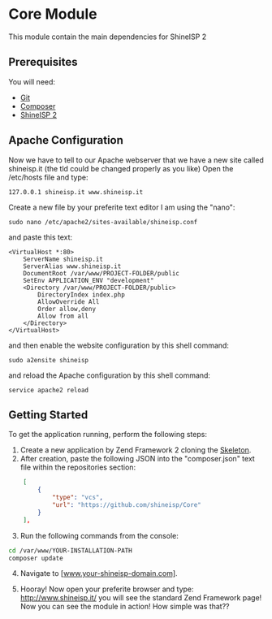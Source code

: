 # Core Module
This module contain the main dependencies for ShineISP 2

## Prerequisites
You will need:
* [Git](http://git-scm.com/)
* [Composer](https://getcomposer.org/)
* [ShineISP 2](http://www.shineisp.com)

## Apache Configuration

Now we have to tell to our Apache webserver that we have a new site called shineisp.it (the tld could be changed properly as you like)
Open the /etc/hosts file and type:

    127.0.0.1 shineisp.it www.shineisp.it

Create a new file by your preferite text editor I am using the "nano":

    sudo nano /etc/apache2/sites-available/shineisp.conf

and paste this text:

	<VirtualHost *:80>
		ServerName shineisp.it
		ServerAlias www.shineisp.it
		DocumentRoot /var/www/PROJECT-FOLDER/public
		SetEnv APPLICATION_ENV "development"
		<Directory /var/www/PROJECT-FOLDER/public>
		    DirectoryIndex index.php
		    AllowOverride All
		    Order allow,deny
		    Allow from all
		</Directory>
	</VirtualHost>

and then enable the website configuration by this shell command:

    sudo a2ensite shineisp

and reload the Apache configuration by this shell command:

    service apache2 reload

## Getting Started
To get the application running, perform the following steps:

1. Create a new application by Zend Framework 2 cloning the [Skeleton](http://framework.zend.com/manual/current/en/user-guide/skeleton-application.html).
2. After creation, paste the following JSON into the "composer.json" text file within the repositories section:

```json
    [
        {
            "type": "vcs",
            "url": "https://github.com/shineisp/Core"
        }
    ],
```
3. Run the following commands from the console:

  ```bash
  cd /var/www/YOUR-INSTALLATION-PATH
  composer update
  ```

4. Navigate to [www.your-shineisp-domain.com].

5. Hooray! Now open your preferite browser and type: http://www.shineisp.it/ you will see the standard Zend Framework page! Now you can see the module in action! How simple was that??
